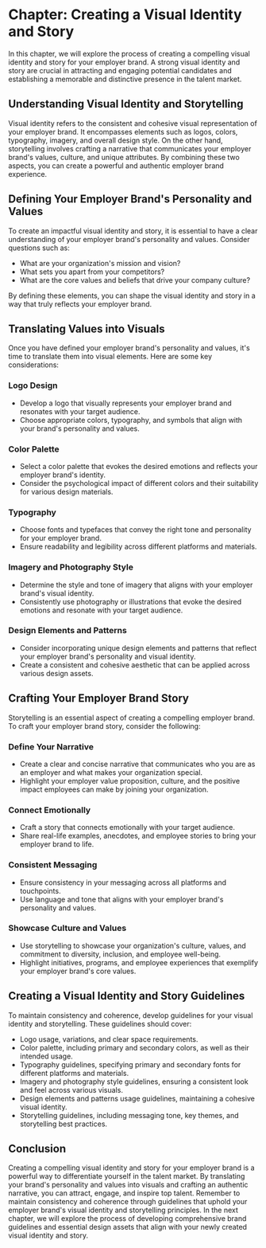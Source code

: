 Chapter: Creating a Visual Identity and Story
=============================================

In this chapter, we will explore the process of creating a compelling visual identity and story for your employer brand. A strong visual identity and story are crucial in attracting and engaging potential candidates and establishing a memorable and distinctive presence in the talent market.

Understanding Visual Identity and Storytelling
----------------------------------------------

Visual identity refers to the consistent and cohesive visual representation of your employer brand. It encompasses elements such as logos, colors, typography, imagery, and overall design style. On the other hand, storytelling involves crafting a narrative that communicates your employer brand's values, culture, and unique attributes. By combining these two aspects, you can create a powerful and authentic employer brand experience.

Defining Your Employer Brand's Personality and Values
-----------------------------------------------------

To create an impactful visual identity and story, it is essential to have a clear understanding of your employer brand's personality and values. Consider questions such as:

* What are your organization's mission and vision?
* What sets you apart from your competitors?
* What are the core values and beliefs that drive your company culture?

By defining these elements, you can shape the visual identity and story in a way that truly reflects your employer brand.

Translating Values into Visuals
-------------------------------

Once you have defined your employer brand's personality and values, it's time to translate them into visual elements. Here are some key considerations:

### Logo Design

* Develop a logo that visually represents your employer brand and resonates with your target audience.
* Choose appropriate colors, typography, and symbols that align with your brand's personality and values.

### Color Palette

* Select a color palette that evokes the desired emotions and reflects your employer brand's identity.
* Consider the psychological impact of different colors and their suitability for various design materials.

### Typography

* Choose fonts and typefaces that convey the right tone and personality for your employer brand.
* Ensure readability and legibility across different platforms and materials.

### Imagery and Photography Style

* Determine the style and tone of imagery that aligns with your employer brand's visual identity.
* Consistently use photography or illustrations that evoke the desired emotions and resonate with your target audience.

### Design Elements and Patterns

* Consider incorporating unique design elements and patterns that reflect your employer brand's personality and visual identity.
* Create a consistent and cohesive aesthetic that can be applied across various design assets.

Crafting Your Employer Brand Story
----------------------------------

Storytelling is an essential aspect of creating a compelling employer brand. To craft your employer brand story, consider the following:

### Define Your Narrative

* Create a clear and concise narrative that communicates who you are as an employer and what makes your organization special.
* Highlight your employer value proposition, culture, and the positive impact employees can make by joining your organization.

### Connect Emotionally

* Craft a story that connects emotionally with your target audience.
* Share real-life examples, anecdotes, and employee stories to bring your employer brand to life.

### Consistent Messaging

* Ensure consistency in your messaging across all platforms and touchpoints.
* Use language and tone that aligns with your employer brand's personality and values.

### Showcase Culture and Values

* Use storytelling to showcase your organization's culture, values, and commitment to diversity, inclusion, and employee well-being.
* Highlight initiatives, programs, and employee experiences that exemplify your employer brand's core values.

Creating a Visual Identity and Story Guidelines
-----------------------------------------------

To maintain consistency and coherence, develop guidelines for your visual identity and storytelling. These guidelines should cover:

* Logo usage, variations, and clear space requirements.
* Color palette, including primary and secondary colors, as well as their intended usage.
* Typography guidelines, specifying primary and secondary fonts for different platforms and materials.
* Imagery and photography style guidelines, ensuring a consistent look and feel across various visuals.
* Design elements and patterns usage guidelines, maintaining a cohesive visual identity.
* Storytelling guidelines, including messaging tone, key themes, and storytelling best practices.

Conclusion
----------

Creating a compelling visual identity and story for your employer brand is a powerful way to differentiate yourself in the talent market. By translating your brand's personality and values into visuals and crafting an authentic narrative, you can attract, engage, and inspire top talent. Remember to maintain consistency and coherence through guidelines that uphold your employer brand's visual identity and storytelling principles. In the next chapter, we will explore the process of developing comprehensive brand guidelines and essential design assets that align with your newly created visual identity and story.
